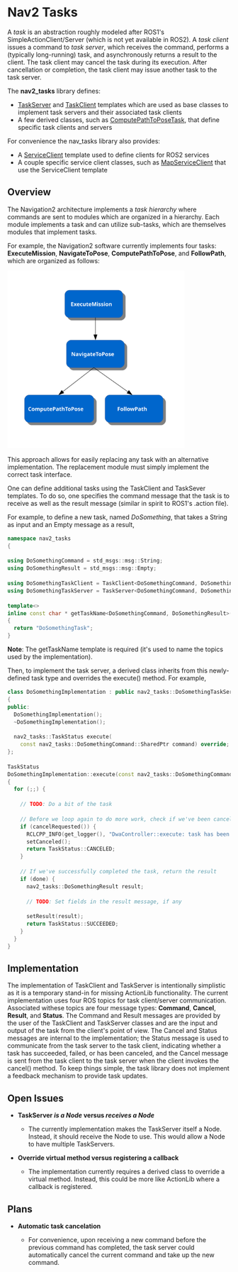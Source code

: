 # Nav2 Tasks

A *task* is an abstraction roughly modeled after ROS1's SimpleActionClient/Server (which is not yet available in ROS2). A *task client* issues a command to *task server*, which receives the command, performs a (typically long-running) task, and asynchronously returns a result to the client. The task client may cancel the task during its execution. After cancellation or completion, the task client may issue another task to the task server.  

The **nav2_tasks** library defines:

* [TaskServer](include/nav2_tasks/task_server.hpp) and [TaskClient](include/nav2_tasks/task_client.hpp) templates which are used as base classes to implement task servers and their associated task clients
* A few derived classes, such as [ComputePathToPoseTask](include/nav2_tasks/compute_path_to_pose_task.hpp), that define specific task clients and servers

For convenience the nav_tasks library also provides:
* A [ServiceClient](include/nav2_tasks/service_client.hpp) template used to define clients for ROS2 services
* A couple specific service client classes, such as [MapServiceClient](include/nav2_tasks/map_service_client.hpp) that use the ServiceClient template

## Overview

The Navigation2 architecture implements a *task hierarchy* where commands are sent to modules which are organized in a hierarchy. Each module implements a task and can utilize sub-tasks, which are themselves modules that implement tasks.

For example, the Navigation2 software currently implements four tasks: **ExecuteMission**, **NavigateToPose**, **ComputePathToPose**, and **FollowPath**, which are organized as follows:

<img src="./doc/hierarchy.svg" width="400" title="Navigation Task Hiearchy">

This approach allows for easily replacing any task with an alternative implementation. The replacement module must simply implement the correct task interface. 

One can define additional tasks using the TaskClient and TaskSever templates. To do so, one specifies the command message that the task is to receive as well as the result message (similar in spirit to ROS1's .action file). 

For example, to define a new task, named *DoSomething*, that takes a String as input and an Empty message as a result, 

```C++
namespace nav2_tasks
{

using DoSomethingCommand = std_msgs::msg::String;
using DoSomethingResult = std_msgs::msg::Empty;

using DoSomethingTaskClient = TaskClient<DoSomethingCommand, DoSomethingResult>;
using DoSomethingTaskServer = TaskServer<DoSomethingCommand, DoSomethingResult>;

template<>
inline const char * getTaskName<DoSomethingCommand, DoSomethingResult>()
{
  return "DoSomethingTask";
}
```

**Note**: The getTaskName template is required (it's used to name the topics used by the implementation).

Then, to implement the task server, a derived class inherits from this newly-defined task type and overrides the execute() method. For example,

```C++
class DoSomethingImplementation : public nav2_tasks::DoSomethingTaskServer
{
public:
  DoSomethingImplementation();
  ~DoSomethingImplementation();

  nav2_tasks::TaskStatus execute(
    const nav2_tasks::DoSomethingCommand::SharedPtr command) override;
};

TaskStatus
DoSomethingImplementation::execute(const nav2_tasks::DoSomethingCommand::SharedPtr command)
{  
  for (;;) {
    
    // TODO: Do a bit of the task        

    // Before we loop again to do more work, check if we've been canceled
    if (cancelRequested()) {
      RCLCPP_INFO(get_logger(), "DwaController::execute: task has been canceled");
      setCanceled();
      return TaskStatus::CANCELED;
    }
    
    // If we've successfully completed the task, return the result
    if (done) {
      nav2_tasks::DoSomethingResult result; 
      
      // TODO: Set fields in the result message, if any
      
      setResult(result);
      return TaskStatus::SUCCEEDED;
    }
  }  
}
```

## Implementation

The implementation of TaskClient and TaskServer is intentionally simplistic as it is a temporary stand-in for missing ActionLib functionality. The current implementation uses four ROS topics for task client/server communication. Associated withese topics are four message types: **Command**, **Cancel**, **Result**, and **Status**. The Command and Result messages are provided by the user of the TaskClient and TaskServer classes and are the input and output of the task from the client's point of view. The Cancel and Status messages are internal to the implementation; the Status message is used to communicate from the task server to the task client, indicating whether a task has succeeded, failed, or has been canceled, and the Cancel message is sent from the task client to the task server when the client invokes the cancel() method. To keep things simple, the task library does not implement a feedback mechanism to provide task updates.

## Open Issues

* __TaskServer *is a Node* versus *receives a Node*__

  + The currently implementation makes the TaskServer itself a Node. Instead, it should receive the Node to use. This would allow a Node to have multiple TaskServers. 

* **Override virtual method versus registering a callback**
  
  + The implementation currently requires a derived class to override a virtual method. Instead, this could be more like ActionLib where a callback is registered.

## Plans

* **Automatic task cancelation**

  + For convenience, upon receiving a new command before the previous command has completed, the task server could automatically cancel the current command and take up the new command.

